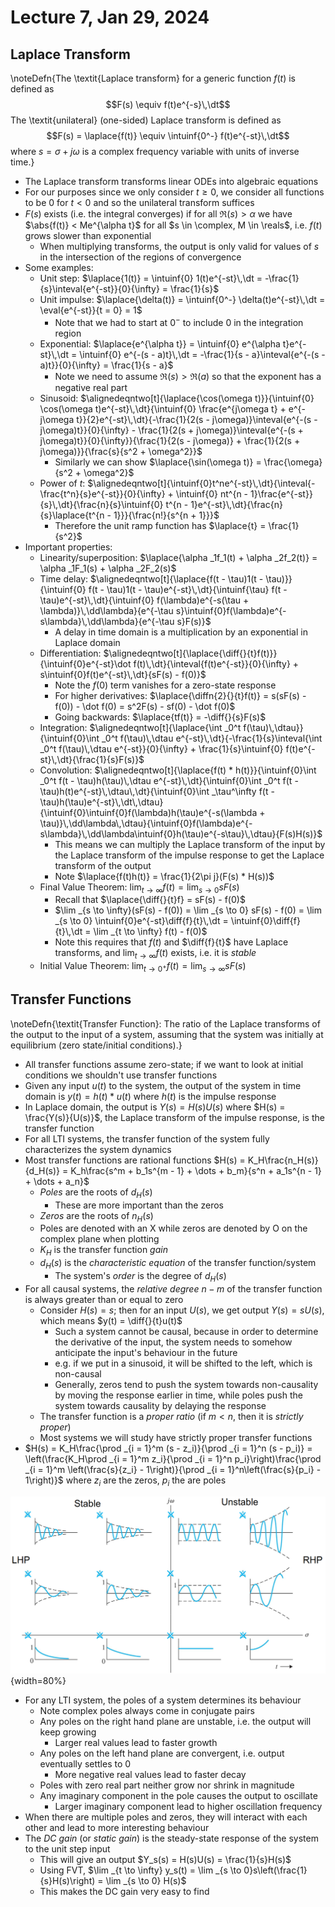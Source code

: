 # Lecture 7, Jan 29, 2024

## Laplace Transform

\noteDefn{The \textit{Laplace transform} for a generic function $f(t)$ is defined as $$F(s) \equiv f(t)e^{-s}\,\dt$$The \textit{unilateral} (one-sided) Laplace transform is defined as $$F(s) = \laplace{f(t)} \equiv \intuinf{0^-} f(t)e^{-st}\,\dt$$where $s = \sigma + j\omega$ is a complex frequency variable with units of inverse time.}

* The Laplace transform transforms linear ODEs into algebraic equations
* For our purposes since we only consider $t \geq 0$, we consider all functions to be 0 for $t < 0$ and so the unilateral transform suffices
* $F(s)$ exists (i.e. the integral converges) if for all $\Re(s) > \alpha$ we have $\abs{f(t)} < Me^{\alpha t}$ for all $s \in \complex, M \in \reals$, i.e. $f(t)$ grows slower than exponential
	* When multiplying transforms, the output is only valid for values of $s$ in the intersection of the regions of convergence
* Some examples:
	* Unit step: $\laplace{1(t)} = \intuinf{0} 1(t)e^{-st}\,\dt = -\frac{1}{s}\inteval{e^{-st}}{0}{\infty} = \frac{1}{s}$
	* Unit impulse: $\laplace{\delta(t)} = \intuinf{0^-} \delta(t)e^{-st}\,\dt = \eval{e^{-st}}{t = 0} = 1$
		* Note that we had to start at $0^-$ to include 0 in the integration region
	* Exponential: $\laplace{e^{\alpha t}} = \intuinf{0} e^{\alpha t}e^{-st}\,\dt = \intuinf{0} e^{-(s - a)t}\,\dt = -\frac{1}{s - a}\inteval{e^{-(s - a)t}}{0}{\infty} = \frac{1}{s - a}$
		* Note we need to assume $\Re(s) > \Re(a)$ so that the exponent has a negative real part
	* Sinusoid: $\alignedeqntwo[t]{\laplace{\cos(\omega t)}}{\intuinf{0} \cos(\omega t)e^{-st}\,\dt}{\intuinf{0} \frac{e^{j\omega t} + e^{-j\omega t}}{2}e^{-st}\,\dt}{-\frac{1}{2(s - j\omega)}\inteval{e^{-(s - j\omega)t}}{0}{\infty} - \frac{1}{2(s + j\omega)}\inteval{e^{-(s + j\omega)t}}{0}{\infty}}{\frac{1}{2(s - j\omega)} + \frac{1}{2(s + j\omega)}}{\frac{s}{s^2 + \omega^2}}$
		* Similarly we can show $\laplace{\sin(\omega t)} = \frac{\omega}{s^2 + \omega^2}$
	* Power of $t$: $\alignedeqntwo[t]{\intuinf{0}t^ne^{-st}\,\dt}{\inteval{-\frac{t^n}{s}e^{-st}}{0}{\infty} + \intuinf{0} nt^{n - 1}\frac{e^{-st}}{s}\,\dt}{\frac{n}{s}\intuinf{0} t^{n - 1}e^{-st}\,\dt}{\frac{n}{s}\laplace{t^{n - 1}}}{\frac{n!}{s^{n + 1}}}$
		* Therefore the unit ramp function has $\laplace{t} = \frac{1}{s^2}$
* Important properties:
	* Linearity/superposition: $\laplace{\alpha _1f_1(t) + \alpha _2f_2(t)} = \alpha _1F_1(s) + \alpha _2F_2(s)$
	* Time delay: $\alignedeqntwo[t]{\laplace{f(t - \tau)1(t - \tau)}}{\intuinf{0} f(t - \tau)1(t - \tau)e^{-st}\,\dt}{\intuinf{\tau} f(t - \tau)e^{-st}\,\dt}{\intuinf{0} f(\lambda)e^{-s(\tau + \lambda)}\,\dd\lambda}{e^{-\tau s}\intuinf{0}f(\lambda)e^{-s\lambda}\,\dd\lambda}{e^{-\tau s}F(s)}$
		* A delay in time domain is a multiplication by an exponential in Laplace domain
	* Differentiation: $\alignedeqntwo[t]{\laplace{\diff{}{t}f(t)}}{\intuinf{0}e^{-st}\dot f(t)\,\dt}{\inteval{f(t)e^{-st}}{0}{\infty} + s\intuinf{0}f(t)e^{-st}\,\dt}{sF(s) - f(0)}$
		* Note the $f(0)$ term vanishes for a zero-state response
		* For higher derivatives: $\laplace{\diffn{2}{}{t}f(t)} = s(sF(s) - f(0)) - \dot f(0) = s^2F(s) - sf(0) - \dot f(0)$
		* Going backwards: $\laplace{tf(t)} = -\diff{}{s}F(s)$
	* Integration: $\alignedeqntwo[t]{\laplace{\int _0^t f(\tau)\,\dtau}}{\intuinf{0}\int _0^t f(\tau)\,\dtau e^{-st}\,\dt}{-\frac{1}{s}\inteval{\int _0^t f(\tau)\,\dtau e^{-st}}{0}{\infty} + \frac{1}{s}\intuinf{0} f(t)e^{-st}\,\dt}{\frac{1}{s}F(s)}$
	* Convolution: $\alignedeqntwo[t]{\laplace{f(t) * h(t)}}{\intuinf{0}\int _0^t f(t - \tau)h(\tau)\,\dtau e^{-st}\,\dt}{\intuinf{0}\int _0^t f(t - \tau)h(t)e^{-st}\,\dtau\,\dt}{\intuinf{0}\int _\tau^\infty f(t - \tau)h(\tau)e^{-st}\,\dt\,\dtau}{\intuinf{0}\intuinf{0}f(\lambda)h(\tau)e^{-s(\lambda + \tau)}\,\dd\lambda\,\dtau}{\intuinf{0}f(\lambda)e^{-s\lambda}\,\dd\lambda\intuinf{0}h(\tau)e^{-s\tau}\,\dtau}{F(s)H(s)}$
		* This means we can multiply the Laplace transform of the input by the Laplace transform of the impulse response to get the Laplace transform of the output
		* Note $\laplace{f(t)h(t)} = \frac{1}{2\pi j}(F(s) * H(s))$
	* Final Value Theorem: $\lim _{t \to \infty} f(t) = \lim _{s \to 0} sF(s)$
		* Recall that $\laplace{\diff{}{t}f} = sF(s) - f(0)$
		* $\lim _{s \to \infty}(sF(s) - f(0)) = \lim _{s \to 0} sF(s) - f(0) = \lim _{s \to 0} \intuinf{0}e^{-st}\diff{f}{t}\,\dt = \intuinf{0}\diff{f}{t}\,\dt = \lim _{t \to \infty} f(t) - f(0)$
		* Note this requires that $f(t)$ and $\diff{f}{t}$ have Laplace transforms, and $\lim _{t \to \infty}f(t)$ exists, i.e. it is *stable*
	* Initial Value Theorem: $\lim _{t \to 0^+} f(t) = \lim _{s \to \infty} sF(s)$

## Transfer Functions

\noteDefn{\textit{Transfer Function}: The ratio of the Laplace transforms of the output to the input of a system, assuming that the system was initially at equilibrium (zero state/initial conditions).}

* All transfer functions assume zero-state; if we want to look at initial conditions we shouldn't use transfer functions
* Given any input $u(t)$ to the system, the output of the system in time domain is $y(t) = h(t) * u(t)$ where $h(t)$ is the impulse response
* In Laplace domain, the output is $Y(s) = H(s)U(s)$ where $H(s) = \frac{Y(s)}{U(s)}$, the Laplace transform of the impulse response, is the transfer function
* For all LTI systems, the transfer function of the system fully characterizes the system dynamics
* Most transfer functions are rational functions $H(s) = K_H\frac{n_H(s)}{d_H(s)} = K_h\frac{s^m + b_1s^{m - 1} + \dots + b_m}{s^n + a_1s^{n - 1} + \dots + a_n}$
	* *Poles* are the roots of $d_H(s)$
		* These are more important than the zeros
	* *Zeros* are the roots of $n_H(s)$
	* Poles are denoted with an X while zeros are denoted by O on the complex plane when plotting
	* $K_H$ is the transfer function *gain*
	* $d_H(s)$ is the *characteristic equation* of the transfer function/system
		* The system's *order* is the degree of $d_H(s)$
* For all causal systems, the *relative degree* $n - m$ of the transfer function is always greater than or equal to zero
	* Consider $H(s) = s$; then for an input $U(s)$, we get output $Y(s) = sU(s)$, which means $y(t) = \diff{}{t}u(t)$
		* Such a system cannot be causal, because in order to determine the derivative of the input, the system needs to somehow anticipate the input's behaviour in the future
		* e.g. if we put in a sinusoid, it will be shifted to the left, which is non-causal
		* Generally, zeros tend to push the system towards non-causality by moving the response earlier in time, while poles push the system towards causality by delaying the response
	* The transfer function is a *proper ratio* (if $m < n$, then it is *strictly proper*)
	* Most systems we will study have strictly proper transfer functions
* $H(s) = K_H\frac{\prod _{i = 1}^m (s - z_i)}{\prod _{i = 1}^n (s - p_i)} = \left(\frac{K_H\prod _{i = 1}^m z_i}{\prod _{i = 1}^n p_i}\right)\frac{\prod _{i = 1}^m \left(\frac{s}{z_i} - 1\right)}{\prod _{i = 1}^n\left(\frac{s}{p_i} - 1\right)}$ where $z_i$ are the zeros, $p_i$ the are poles

![Behaviour of a system according to its poles.](./imgs/lec7_1.png){width=80%}

* For any LTI system, the poles of a system determines its behaviour
	* Note complex poles always come in conjugate pairs
	* Any poles on the right hand plane are unstable, i.e. the output will keep growing
		* Larger real values lead to faster growth
	* Any poles on the left hand plane are convergent, i.e. output eventually settles to 0
		* More negative real values lead to faster decay
	* Poles with zero real part neither grow nor shrink in magnitude
	* Any imaginary component in the pole causes the output to oscillate
		* Larger imaginary component lead to higher oscillation frequency
* When there are multiple poles and zeros, they will interact with each other and lead to more interesting behaviour
* The *DC gain* (or *static gain*) is the steady-state response of the system to the unit step input
	* This will give an output $Y_s(s) = H(s)U(s) = \frac{1}{s}H(s)$
	* Using FVT, $\lim _{t \to \infty} y_s(t) = \lim _{s \to 0}s\left(\frac{1}{s}H(s)\right) = \lim _{s \to 0} H(s)$
	* This makes the DC gain very easy to find

